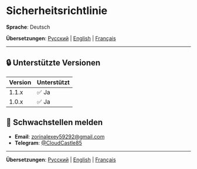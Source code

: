 # Sicherheitsrichtlinie

**Sprache**: Deutsch

**Übersetzungen**: [Русский](../ru/SECURITY.md) | [English](../en/SECURITY.md) | [Français](../fr/SECURITY.md)

---

## 🔒 Unterstützte Versionen

| Version | Unterstützt |
| ------- | ----------- |
| 1.1.x   | ✅ Ja      |
| 1.0.x   | ✅ Ja      |

## 🐛 Schwachstellen melden

- **Email**: zorinalexey59292@gmail.com
- **Telegram**: [@CloudCastle85](https://t.me/CloudCastle85)

---

**Übersetzungen**: [Русский](../ru/SECURITY.md) | [English](../en/SECURITY.md) | [Français](../fr/SECURITY.md)
